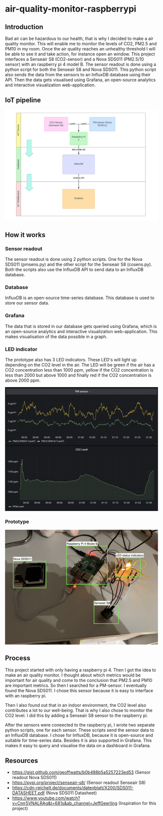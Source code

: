 # air-quality-monitor-raspberrypi

## Introduction
Bad air can be hazardous to our health, that is why I decided to make a air quality monitor. This will enable me to monitor the levels of CO2, PM2.5 and PM10 in my room. Once the air quality reaches an unhealthy threshold I will be able to see it and take action, for instance open an window. 
This project interfaces a Senseair S8 (CO2-sensor) and a Nova SDS011 (PM2.5/10 sensor) with an raspberry pi 4 model B. 
The sensor readout is done using a python script for both the Senseair S8 and Nova SDS011. This python script also sends the data
from the sensors to an InfluxDB database using their API. Then the data gets visualised using Grafana, an open-source analytics and interactive visualization web-application.


## IoT pipeline 
![alt text](https://github.com/JPacy/air-quality-monitor-raspberrypi/blob/main/IoTPipeline.jpeg)

## How it works

### Sensor readout
The sensor readout is done using 2 python scripts. One for the Nova SDS011 (pmsens.py) and the other script for the Senseair S8 (cosens.py). Both the scripts also use the InfluxDB API to send data to an InfluxDB database. 

### Database 
InfluxDB is an open-source time-series database. This database is used to store our sensor data. 

### Grafana
The data that is stored in our database gets queried using Grafana, which is an open-source analytics and interactive visualization web-application. This makes visualisation of the data possible in a graph. 

### LED indicator
The prototype also has 3 LED indicators. These LED's will light up depending on the CO2 level in the air. The LED will be green if the air 
has a CO2 concentration less than 1000 ppm, yellow if the CO2 concentration is less than 2000 but above 1000 and finally red if the CO2 concentration is above 2000 ppm.

![](https://github.com/JPacy/air-quality-monitor-raspberrypi/blob/main/air-monitor-grafana-dashboard.png)

### Prototype
![](https://github.com/JPacy/air-quality-monitor-raspberrypi/blob/main/air-monitor-prototype.jpg)

## Process
This project started with only having a raspberry pi 4. Then I got the idea to make an air quality monitor. I thought about which metrics
would be important for air quality and come to the conclusion that PM2.5 and PM10 are important metrics. So then I searched for a PM-sensor. 
I eventually found the Nova SDS011. I chose this sensor because it is easy to interface with an raspberry pi. 

Then I also found out that in an indoor environment, the CO2 level also contributes a lot to our well-being. That is why I also chose to
monitor the CO2 level. I did this by adding a Senseair S8 sensor to the raspberry pi. 

After the sensors were coneected to the raspberry pi, I wrote two separate python scripts, one for each sensor. These scripts send the sensor data
to an InfluxDB database. I chose for InfluxDB, because it is open-source and suitable for time-series data. Besides it is also supported in Grafana.
This makes it easy to query and visualise the data on a dashboard in Grafana.

## Resources
- https://gist.github.com/geoffwatts/b0b488b5a5257223ed53 (Sensor readout Nova SDS011)
- https://pypi.org/project/senseair-s8/ (Sensor readout Senseair S8)
- https://cdn-reichelt.de/documents/datenblatt/X200/SDS011-DATASHEET.pdf (Nova SDS011 Datasheet)
- https://www.youtube.com/watch?v=Cmr5VNALRAg&t=681s&ab_channel=JeffGeerling (Inspiration for this project)
